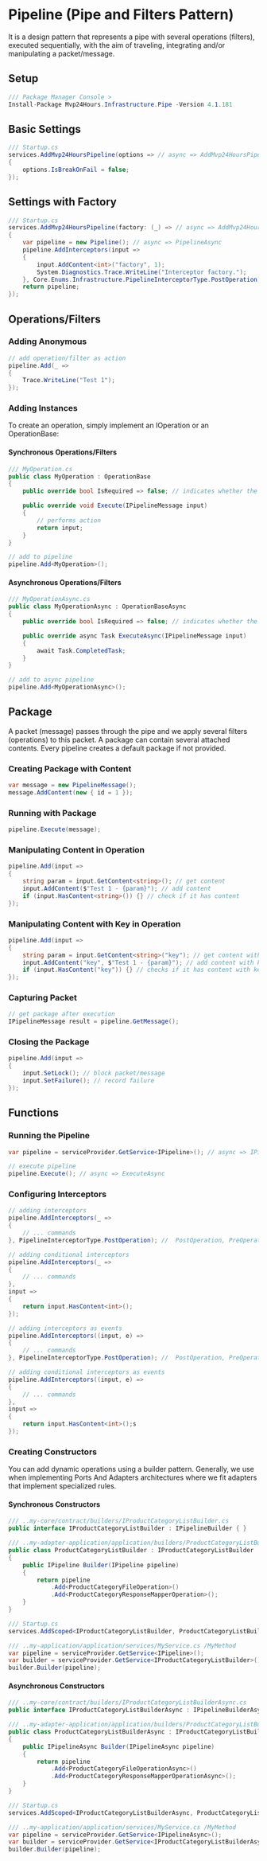 # Pipeline (Pipe and Filters Pattern)
It is a design pattern that represents a pipe with several operations (filters), executed sequentially, with the aim of traveling, integrating and/or manipulating a packet/message.

## Setup
```csharp
/// Package Manager Console >
Install-Package Mvp24Hours.Infrastructure.Pipe -Version 4.1.181
```

## Basic Settings
```csharp
/// Startup.cs
services.AddMvp24HoursPipeline(options => // async => AddMvp24HoursPipelineAsync
{
    options.IsBreakOnFail = false;
});
```

## Settings with Factory
```csharp
/// Startup.cs
services.AddMvp24HoursPipeline(factory: (_) => // async => AddMvp24HoursPipelineAsync
{
    var pipeline = new Pipeline(); // async => PipelineAsync
    pipeline.AddInterceptors(input =>
    {
        input.AddContent<int>("factory", 1);
        System.Diagnostics.Trace.WriteLine("Interceptor factory.");
    }, Core.Enums.Infrastructure.PipelineInterceptorType.PostOperation);
    return pipeline;
});
```

## Operations/Filters

### Adding Anonymous
```csharp
// add operation/filter as action
pipeline.Add(_ =>
{
    Trace.WriteLine("Test 1");
});
```

### Adding Instances
To create an operation, simply implement an IOperation or an OperationBase:

#### Synchronous Operations/Filters
```csharp
/// MyOperation.cs
public class MyOperation : OperationBase
{
    public override bool IsRequired => false; // indicates whether the operation will execute even with the package blocked

    public override void Execute(IPipelineMessage input)
    {
        // performs action
        return input;
    }
}

// add to pipeline
pipeline.Add<MyOperation>();
```

#### Asynchronous Operations/Filters
```csharp
/// MyOperationAsync.cs
public class MyOperationAsync : OperationBaseAsync
{
    public override bool IsRequired => false; // indicates whether the operation will execute even with the package blocked

    public override async Task ExecuteAsync(IPipelineMessage input)
    {
        await Task.CompletedTask;
    }
}

// add to async pipeline
pipeline.Add<MyOperationAsync>();
```

## Package
A packet (message) passes through the pipe and we apply several filters (operations) to this packet. A package can contain several attached contents. Every pipeline creates a default package if not provided.

### Creating Package with Content
```csharp
var message = new PipelineMessage();
message.AddContent(new { id = 1 });
```

### Running with Package
```csharp
pipeline.Execute(message);
```

### Manipulating Content in Operation
```csharp
pipeline.Add(input =>
{
    string param = input.GetContent<string>(); // get content
    input.AddContent($"Test 1 - {param}"); // add content
    if (input.HasContent<string>()) {} // check if it has content
});
```

### Manipulating Content with Key in Operation
```csharp
pipeline.Add(input =>
{
    string param = input.GetContent<string>("key"); // get content with key
    input.AddContent("key", $"Test 1 - {param}"); // add content with key
    if (input.HasContent("key")) {} // checks if it has content with key
});
```

### Capturing Packet
```csharp
// get package after execution
IPipelineMessage result = pipeline.GetMessage();
```

### Closing the Package
```csharp
pipeline.Add(input =>
{ 
    input.SetLock(); // block packet/message
    input.SetFailure(); // record failure
});
```

## Functions

### Running the Pipeline
```csharp
var pipeline = serviceProvider.GetService<IPipeline>(); // async => IPipelineAsync

// execute pipeline
pipeline.Execute(); // async => ExecuteAsync
```

### Configuring Interceptors
```csharp
// adding interceptors
pipeline.AddInterceptors(_ =>
{
    // ... commands
}, PipelineInterceptorType.PostOperation); //  PostOperation, PreOperation, Locked, Faulty, FirstOperation, LastOperation

// adding conditional interceptors
pipeline.AddInterceptors(_ =>
{
    // ... commands
},
input =>
{
    return input.HasContent<int>();
});

// adding interceptors as events
pipeline.AddInterceptors((input, e) =>
{
    // ... commands
}, PipelineInterceptorType.PostOperation); //  PostOperation, PreOperation, Locked, Faulty, FirstOperation, LastOperation

// adding conditional interceptors as events
pipeline.AddInterceptors((input, e) =>
{
    // ... commands
},
input =>
{
    return input.HasContent<int>();s
});

```

### Creating Constructors
You can add dynamic operations using a builder pattern. Generally, we use when implementing Ports And Adapters architectures where we fit adapters that implement specialized rules.

#### Synchronous Constructors
```csharp
/// ..my-core/contract/builders/IProductCategoryListBuilder.cs
public interface IProductCategoryListBuilder : IPipelineBuilder { }

/// ..my-adapter-application/application/builders/ProductCategoryListBuilder.cs
public class ProductCategoryListBuilder : IProductCategoryListBuilder
{
    public IPipeline Builder(IPipeline pipeline)
    {
        return pipeline
            .Add<ProductCategoryFileOperation>()
            .Add<ProductCategoryResponseMapperOperation>();
    }
}

/// Startup.cs
services.AddScoped<IProductCategoryListBuilder, ProductCategoryListBuilder>();

/// ..my-application/application/services/MyService.cs /MyMethod
var pipeline = serviceProvider.GetService<IPipeline>();
var builder = serviceProvider.GetService<IProductCategoryListBuilder>();
builder.Builder(pipeline);
```

#### Asynchronous Constructors
```csharp
/// ..my-core/contract/builders/IProductCategoryListBuilderAsync.cs
public interface IProductCategoryListBuilderAsync : IPipelineBuilderAsync { }

/// ..my-adapter-application/application/builders/ProductCategoryListBuilderAsync.cs
public class ProductCategoryListBuilderAsync : IProductCategoryListBuilderAsync
{
    public IPipelineAsync Builder(IPipelineAsync pipeline)
    {
        return pipeline
            .Add<ProductCategoryFileOperationAsync>()
            .Add<ProductCategoryResponseMapperOperationAsync>();
    }
}

/// Startup.cs
services.AddScoped<IProductCategoryListBuilderAsync, ProductCategoryListBuilderAsync>();

/// ..my-application/application/services/MyService.cs /MyMethod
var pipeline = serviceProvider.GetService<IPipelineAsync>();
var builder = serviceProvider.GetService<IProductCategoryListBuilderAsync>();
builder.Builder(pipeline);
```